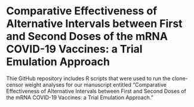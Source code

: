 # Comparative Effectiveness of Alternative Intervals between First and Second Doses of the mRNA COVID-19 Vaccines: a Trial Emulation Approach
Thie GitHub repository includes R scripts that were used to run the clone-censor weight analyses for our manuscript entitled “Comparative Effectiveness of Alternative Intervals between First and Second Doses of the mRNA COVID-19 Vaccines: a Trial Emulation Approach.” 
